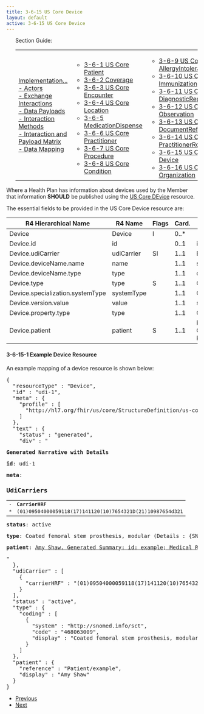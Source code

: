 ```yaml
---
title: 3-6-15 US Core Device
layout: default
active: 3-6-15 US Core Device
---
```


<ul id="markdown-toc">
	Section Guide:
  <table>
		<tr>
			<td>
	<li><a href="3_PDex_Implementation_Actors,_Interactions,_Data_Payloads_and_Methods.html" id="markdown-toc-section3">Implementation...</a></li>
  <li><a href="3-1_Actors.html" id="markdown-toc-actors">- Actors</a></li>
  <li><a href="3-2_Exchange_Interactions.html" id="markdown-toc-interactions">- Exchange Interactions</a></li>
	<li><a href="3-3_Data_Payloads.html" id="markdown-toc-payloads">- Data Payloads</a></li>
	<li><a href="3-4_Interaction_Methods.html" id="markdown-toc-interactions">- Interaction Methods</a></li>
	<li><a href="3-5_Interaction_and_Payload_Matrix.html" id="markdown-toc-matrix">- Interaction and Payload Matrix</a></li>
	<li><a href="3-6_Data_Mapping.html" id="markdown-toc-mapping">- Data Mapping</a></li>
			</td>
			<td>
				<ul>
              <li><a href="3-6-1_US_Core_Patient.html">3-6-1 US Core Patient</a></li>
              <li><a href="3-6-2_Coverage.html">3-6-2 Coverage</a></li>
              <li><a href="3-6-3_US_Core_Encounter.html">3-6-3 US Core Encounter</a></li>
              <li><a href="3-6-4_US_Core_Location.html">3-6-4 US Core Location</a></li>
              <li><a href="3-6-5_MedicationDispense.html">3-6-5 MedicationDispense</a></li>
              <li><a href="3-6-6_US_Core_Practitioner.html">3-6-6 US Core Practitioner</a></li>
              <li><a href="3-6-7_US_Core_Procedure.html">3-6-7 US Core Procedure</a></li>
              <li><a href="3-6-8_US_Core_Condition.html">3-6-8 US Core Condition</a></li>
				</ul>
				</td>
			<td>
				<ul>
              <li><a href="3-6-9_US_Core_AllergyIntolerance.html">3-6-9 US Core AllergyIntolerance</a></li>
              <li><a href="3-6-10_US_Core_Immunization.html">3-6-10 US Core Immunization</a></li>
              <li><a href="3-6-11_US_Core_DiagnosticReport.html">3-6-11 US Core DiagnosticReport</a></li>
              <li><a href="3-6-12_US_Core_Observation.html">3-6-12 US Core Observation</a></li>
              <li><a href="3-6-13_US_Core_DocumentReference.html">3-6-13 US Core DocumentReference</a></li>
              <li><a href="3-6-14_US_Core_PractitionerRole.html">3-6-14 US Core PractitionerRole</a></li>
              <li><a href="3-6-15_US_Core_Device.html">3-6-15 US Core Device</a></li>
              <li><a href="3-6-16_US_Core_Organization.html">3-6-16 US Core Organization</a></li>
				</ul>
				</td>
			<td>
				<ul>
					    <li><a href="3-6-17_US_Core_CarePlan.html">3-6-17 US Core CarePlan</a></li>
              <li><a href="3-6-18_US_Core_CareTeam.html">3-6-18 US Core CareTeam</a></li>
              <li><a href="3-6-19_US_Core_Medication.html">3-6-19 US Core Medication</a></li>
              <li><a href="3-6-20_US_Core_MedicationRequest.html">3-6-20 US Core MedicationRequest</a></li>
              <li><a href="3-6-21_US_Core_MedicationStatement.html">3-6-21 US Core MedicationStatement</a></li>
              <li><a href="3-6-22_US_Core_Goal_Profile.html">3-6-22 US Core Goal Profile</a></li>
            </ul>
			</td>	
		</tr>
	</table>
</ul>


Where a Health Plan has information about devices used by the Member that information **SHOULD** be published using the [US Core DEvice](https://build.fhir.org/ig/HL7/US-Core-R4/StructureDefinition-us-core-device.html) resource. 

The essential fields to be provided in the US Core Device resource are:

| R4 Hierarchical Name             | R4 Name    | Flags | Card. | Type                               |
|----------------------------------|------------|-------|-------|------------------------------------|
| Device                           | Device     | I     | 0..*  |                                    |
| Device.id                        | id         |      | 0..1  | id                                 |
| Device.udiCarrier                | udiCarrier | SI   | 1..1  | BackboneElement                    |
| Device.deviceName.name           | name       |       | 1..1  | string                             |
| Device.deviceName.type           | type       |       | 1..1  | code                               |
| Device.type                      | type       | S     | 1..1  | CodeableConcept                    |
| Device.specialization.systemType | systemType |       | 1..1  | CodeableConcept                    |
| Device.version.value             | value      |       | 1..1  | string                             |
| Device.property.type             | type       |       | 1..1  | CodeableConcept                    |
| Device.patient                   | patient    | S     | 1..1  | Reference(US Core Patient Profile) |


#### 3-6-15-1 Example Device Resource

An example mapping of a device resource is shown below:

<pre>
{
  "resourceType" : "Device",
  "id" : "udi-1",
  "meta" : {
    "profile" : [
      "http://hl7.org/fhir/us/core/StructureDefinition/us-core-device"
    ]
  },
  "text" : {
    "status" : "generated",
    "div" : "<div xmlns=\"http://www.w3.org/1999/xhtml\"><p><b>Generated Narrative with Details</b></p><p><b>id</b>: udi-1</p><p><b>meta</b>: </p><h3>UdiCarriers</h3><table class=\"grid\"><tr><td>-</td><td><b>CarrierHRF</b></td></tr><tr><td>*</td><td>(01)09504000059118(17)141120(10)7654321D(21)10987654d321</td></tr></table><p><b>status</b>: active</p><p><b>type</b>: Coated femoral stem prosthesis, modular <span style=\"background: LightGoldenRodYellow\">(Details : {SNOMED CT code '468063009' = 'Coated femoral stem prosthesis, modular (physical object)', given as 'Coated femoral stem prosthesis, modular'})</span></p><p><b>patient</b>: <a href=\"Patient-example.html\">Amy Shaw. Generated Summary: id: example; Medical Record Number = 1032702 (USUAL); active; Amy V. Shaw ; ph: 555-555-5555(HOME), amy.shaw@example.com; gender: female; birthDate: Feb 20, 2007</a></p></div>"
  },
  "udiCarrier" : [
    {
      "carrierHRF" : "(01)09504000059118(17)141120(10)7654321D(21)10987654d321"
    }
  ],
  "status" : "active",
  "type" : {
    "coding" : [
      {
        "system" : "http://snomed.info/sct",
        "code" : "468063009",
        "display" : "Coated femoral stem prosthesis, modular"
      }
    ]
  },
  "patient" : {
    "reference" : "Patient/example",
    "display" : "Amy Shaw"
  }
}
</pre>

<ul>
  <li><a href="3-6-14_US_Core_PractitionerRole.html" >Previous</a></li>
  <li><a href="3-6-16_US_Core_Organization.html" >Next</a></li>
</ul>